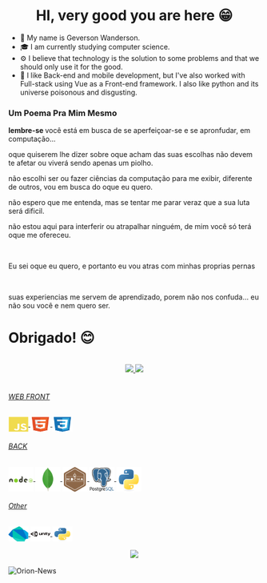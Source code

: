 <div align="center">
  <h1> HI, very good you are here 😁</h1>
</div>

- 🌌 My name is Geverson Wanderson.
- 🎓 I am currently studying computer science.
- ⚙️ I believe that technology is the solution to some problems and that we should only use it for the good.
- 📌 I like Back-end and mobile development, but I've also worked with Full-stack using Vue as a Front-end framework. I also like python and its universe
poisonous and disgusting.

<h3> Um Poema Pra Mim Mesmo </h3>
<p><b> lembre-se </b> você está em busca de se aperfeiçoar-se e se apronfudar, em computação... </p>
<p>oque quiserem lhe dizer sobre oque acham das suas escolhas não devem te afetar ou viverá sendo apenas um piolho.</p>
<p>não escolhi ser ou fazer ciências da computação para me exibir, diferente de outros, vou em busca do oque eu quero.</p>
<p>não espero que me entenda, mas se tentar me parar veraz que a sua luta será dificil.</p>
<p>não estou aqui para interferir ou atrapalhar ninguém, de mim você só terá oque me ofereceu.</p>
  </br>
  <p>Eu sei oque eu quero, e portanto eu vou atras com minhas proprias pernas </p>
  </br>
<p>suas experiencias me servem de aprendizado, porem não nos confuda... eu não sou você e nem quero ser.</p>
<h1> Obrigado! 😊 </h1>
</br>
<div align="center">
  <a href="https://github.com/Orion-News">
  <img height="180em" src="https://github-readme-stats.vercel.app/api?username=Orion-News&show_icons=true&theme=dark&include_all_commits=true&count_private=true"/>
  <img height="180em" src="https://github-readme-stats.vercel.app/api/top-langs/?username=Orion-News&layout=compact&langs_count=7&theme=dark"/>
</div>
 
<div align="left" style="display: inline_block">
  <br>
  <h6> WEB FRONT </h6>
  <img align="center" alt="Javascript" height="30" width="40" src="https://raw.githubusercontent.com/devicons/devicon/master/icons/javascript/javascript-plain.svg">
  <img align="center" alt="HTML" height="30" width="40" src="https://raw.githubusercontent.com/devicons/devicon/master/icons/html5/html5-original.svg">
  <img align="center" alt="CSS" height="30" width="40" src="https://raw.githubusercontent.com/devicons/devicon/master/icons/css3/css3-original.svg">
  
  </br>
  <h6> BACK </h6>
  <img align="center" alt="MongoDB" height="50" width="50" src="https://github.com/devicons/devicon/blob/master/icons/nodejs/nodejs-original-wordmark.svg">
  <img align="center" alt="MongoDB" height="50" width="50" src="https://github.com/devicons/devicon/blob/master/icons/mongodb/mongodb-original.svg">
  <img align="center" alt="Mocha" height="50" width="50" src="https://github.com/devicons/devicon/blob/master/icons/mocha/mocha-plain.svg">
  <img align="center" alt="Postgre" height="50" width="50" src="https://github.com/devicons/devicon/blob/master/icons/postgresql/postgresql-original-wordmark.svg">
  <img align="center" alt="Python" height="50" width="50" src="https://github.com/devicons/devicon/blob/master/icons/python/python-original.svg"> 
  </br>
  
  <h6> Other </h6>
  <img align="center" alt="CSS" height="30" width="40" src="https://github.com/devicons/devicon/blob/master/icons/dart/dart-original.svg">
  <img align="center" alt="Unity" height="30" width="40" src="https://github.com/devicons/devicon/blob/master/icons/unity/unity-original-wordmark.svg">
  <img align="center" alt="Python" height="30" width="40" src="https://github.com/devicons/devicon/blob/master/icons/python/python-original.svg"> 
</div>
</br>

<div align="center">
<a href="https://www.linkedin.com/in/geverson-w-7b9850179/" target="_blank"><img src="https://img.shields.io/badge/-LinkedIn-%230077B5?style=for-the-badge&logo=linkedin&logoColor=white" target="_blank"></a>

<p align="left"> <img src="https://komarev.com/ghpvc/?username=Orion-News&label=Profile%20views&color=0400f5&style=flat" alt="Orion-News" /> </p>
</div>
